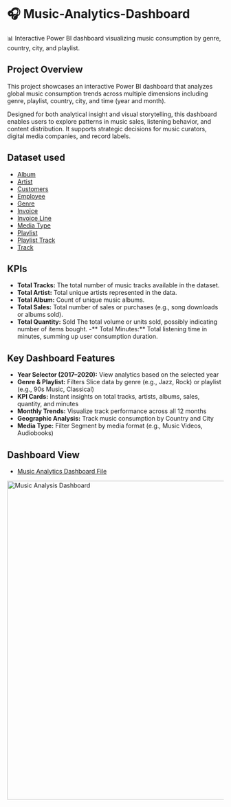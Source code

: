 # 🎧 Music-Analytics-Dashboard
📊 Interactive Power BI dashboard visualizing music consumption by genre, country, city, and playlist.

## Project Overview
This project showcases an interactive Power BI dashboard that analyzes global music consumption trends across multiple dimensions including genre, playlist, country, city, and time (year and month).

Designed for both analytical insight and visual storytelling, this dashboard enables users to explore patterns in music sales, listening behavior, and content distribution. It supports strategic decisions for music curators, digital media companies, and record labels.


## Dataset used 
- <a href="https://github.com/PrajaktaPortfolio/Music-Analytics-Dashboard/blob/main/album.csv">Album </a>
- <a href="https://github.com/PrajaktaPortfolio/Music-Analytics-Dashboard/blob/main/artist.csv">Artist </a>
- <a href="https://github.com/PrajaktaPortfolio/Music-Analytics-Dashboard/blob/main/customers.csv"> Customers</a>
- <a href="https://github.com/PrajaktaPortfolio/Music-Analytics-Dashboard/blob/main/employee.csv">Employee </a>
- <a href="https://github.com/PrajaktaPortfolio/Music-Analytics-Dashboard/blob/main/genre.csv">Genre </a>
- <a href="https://github.com/PrajaktaPortfolio/Music-Analytics-Dashboard/blob/main/invoice.csv">Invoice </a>
- <a href="https://github.com/PrajaktaPortfolio/Music-Analytics-Dashboard/blob/main/invoice_line.csv">Invoice Line </a>
- <a href="https://github.com/PrajaktaPortfolio/Music-Analytics-Dashboard/blob/main/media_type.csv">Media Type </a>
- <a href="https://github.com/PrajaktaPortfolio/Music-Analytics-Dashboard/blob/main/playlist.csv">Playlist </a>
- <a href="https://github.com/PrajaktaPortfolio/Music-Analytics-Dashboard/blob/main/playlist_track.csv">Playlist Track </a>
- <a href="https://github.com/PrajaktaPortfolio/Music-Analytics-Dashboard/blob/main/track.csv">Track </a>

## KPIs 
- **Total Tracks:**	The total number of music tracks available in the dataset.
- **Total Artist:**	Total unique artists represented in the data.
- **Total Album:**	Count of unique music albums.
- **Total Sales:**	Total number of sales or purchases (e.g., song downloads or albums sold).
- **Total Quantity:** Sold	The total volume or units sold, possibly indicating number of items bought.
-** Total Minutes:**	Total listening time in minutes, summing up user consumption duration.


## Key Dashboard Features
- **Year Selector (2017–2020):**	View analytics based on the selected year
- **Genre & Playlist:** Filters Slice data by genre (e.g., Jazz, Rock) or playlist (e.g., 90s Music, Classical)
- **KPI Cards:**	Instant insights on total tracks, artists, albums, sales, quantity, and minutes
- **Monthly Trends:**	Visualize track performance across all 12 months
- **Geographic Analysis:**	Track music consumption by Country and City
- **Media Type:** Filter	Segment by media format (e.g., Music Videos, Audiobooks)


## Dashboard View
- <a href= "https://github.com/PrajaktaPortfolio/Music-Analytics-Dashboard/blob/main/Music%20Report.pbix" >Music Analytics Dashboard File </a>
<img width="1781" height="742" alt="Music Analysis Dashboard" src="https://github.com/user-attachments/assets/6080705e-a8a1-4ef4-972a-9e028d1f4c88" />






  

